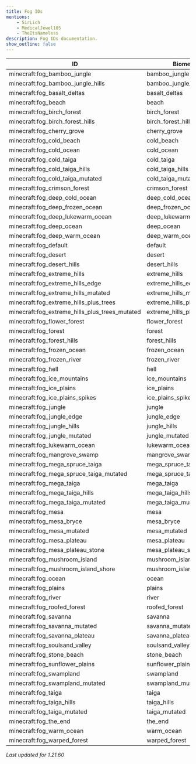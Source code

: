 ```yaml
---
title: Fog IDs
mentions:
    - SirLich
    - MedicalJewel105
    - TheItsNameless
description: Fog IDs documentation.
show_outline: false
---
```


<!-- page_dumper_start -->
| ID                                             | Biome used in                    | 
| ---------------------------------------------- | -------------------------------- | 
| minecraft:fog_bamboo_jungle                    | bamboo_jungle                    | 
| minecraft:fog_bamboo_jungle_hills              | bamboo_jungle_hills              | 
| minecraft:fog_basalt_deltas                    | basalt_deltas                    | 
| minecraft:fog_beach                            | beach                            | 
| minecraft:fog_birch_forest                     | birch_forest                     | 
| minecraft:fog_birch_forest_hills               | birch_forest_hills               | 
| minecraft:fog_cherry_grove                     | cherry_grove                     | 
| minecraft:fog_cold_beach                       | cold_beach                       | 
| minecraft:fog_cold_ocean                       | cold_ocean                       | 
| minecraft:fog_cold_taiga                       | cold_taiga                       | 
| minecraft:fog_cold_taiga_hills                 | cold_taiga_hills                 | 
| minecraft:fog_cold_taiga_mutated               | cold_taiga_mutated               | 
| minecraft:fog_crimson_forest                   | crimson_forest                   | 
| minecraft:fog_deep_cold_ocean                  | deep_cold_ocean                  | 
| minecraft:fog_deep_frozen_ocean                | deep_frozen_ocean                | 
| minecraft:fog_deep_lukewarm_ocean              | deep_lukewarm_ocean              | 
| minecraft:fog_deep_ocean                       | deep_ocean                       | 
| minecraft:fog_deep_warm_ocean                  | deep_warm_ocean                  | 
| minecraft:fog_default                          | default                          | 
| minecraft:fog_desert                           | desert                           | 
| minecraft:fog_desert_hills                     | desert_hills                     | 
| minecraft:fog_extreme_hills                    | extreme_hills                    | 
| minecraft:fog_extreme_hills_edge               | extreme_hills_edge               | 
| minecraft:fog_extreme_hills_mutated            | extreme_hills_mutated            | 
| minecraft:fog_extreme_hills_plus_trees         | extreme_hills_plus_trees         | 
| minecraft:fog_extreme_hills_plus_trees_mutated | extreme_hills_plus_trees_mutated | 
| minecraft:fog_flower_forest                    | flower_forest                    | 
| minecraft:fog_forest                           | forest                           | 
| minecraft:fog_forest_hills                     | forest_hills                     | 
| minecraft:fog_frozen_ocean                     | frozen_ocean                     | 
| minecraft:fog_frozen_river                     | frozen_river                     | 
| minecraft:fog_hell                             | hell                             | 
| minecraft:fog_ice_mountains                    | ice_mountains                    | 
| minecraft:fog_ice_plains                       | ice_plains                       | 
| minecraft:fog_ice_plains_spikes                | ice_plains_spikes                | 
| minecraft:fog_jungle                           | jungle                           | 
| minecraft:fog_jungle_edge                      | jungle_edge                      | 
| minecraft:fog_jungle_hills                     | jungle_hills                     | 
| minecraft:fog_jungle_mutated                   | jungle_mutated                   | 
| minecraft:fog_lukewarm_ocean                   | lukewarm_ocean                   | 
| minecraft:fog_mangrove_swamp                   | mangrove_swamp                   | 
| minecraft:fog_mega_spruce_taiga                | mega_spruce_taiga                | 
| minecraft:fog_mega_spruce_taiga_mutated        | mega_spruce_taiga_mutated        | 
| minecraft:fog_mega_taiga                       | mega_taiga                       | 
| minecraft:fog_mega_taiga_hills                 | mega_taiga_hills                 | 
| minecraft:fog_mega_taiga_mutated               | mega_taiga_mutated               | 
| minecraft:fog_mesa                             | mesa                             | 
| minecraft:fog_mesa_bryce                       | mesa_bryce                       | 
| minecraft:fog_mesa_mutated                     | mesa_mutated                     | 
| minecraft:fog_mesa_plateau                     | mesa_plateau                     | 
| minecraft:fog_mesa_plateau_stone               | mesa_plateau_stone               | 
| minecraft:fog_mushroom_island                  | mushroom_island                  | 
| minecraft:fog_mushroom_island_shore            | mushroom_island_shore            | 
| minecraft:fog_ocean                            | ocean                            | 
| minecraft:fog_plains                           | plains                           | 
| minecraft:fog_river                            | river                            | 
| minecraft:fog_roofed_forest                    | roofed_forest                    | 
| minecraft:fog_savanna                          | savanna                          | 
| minecraft:fog_savanna_mutated                  | savanna_mutated                  | 
| minecraft:fog_savanna_plateau                  | savanna_plateau                  | 
| minecraft:fog_soulsand_valley                  | soulsand_valley                  | 
| minecraft:fog_stone_beach                      | stone_beach                      | 
| minecraft:fog_sunflower_plains                 | sunflower_plains                 | 
| minecraft:fog_swampland                        | swampland                        | 
| minecraft:fog_swampland_mutated                | swampland_mutated                | 
| minecraft:fog_taiga                            | taiga                            | 
| minecraft:fog_taiga_hills                      | taiga_hills                      | 
| minecraft:fog_taiga_mutated                    | taiga_mutated                    | 
| minecraft:fog_the_end                          | the_end                          | 
| minecraft:fog_warm_ocean                       | warm_ocean                       | 
| minecraft:fog_warped_forest                    | warped_forest                    | 
*Last updated for 1.21.60*
<!-- page_dumper_end -->
